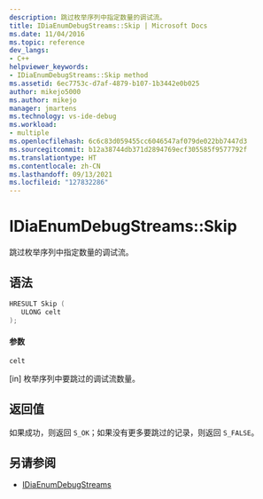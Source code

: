 ```yaml
---
description: 跳过枚举序列中指定数量的调试流。
title: IDiaEnumDebugStreams::Skip | Microsoft Docs
ms.date: 11/04/2016
ms.topic: reference
dev_langs:
- C++
helpviewer_keywords:
- IDiaEnumDebugStreams::Skip method
ms.assetid: 6ec7753c-d7af-4879-b107-1b3442e0b025
author: mikejo5000
ms.author: mikejo
manager: jmartens
ms.technology: vs-ide-debug
ms.workload:
- multiple
ms.openlocfilehash: 6c6c83d059455cc6046547af079de022bb7447d3
ms.sourcegitcommit: b12a38744db371d2894769ecf305585f9577792f
ms.translationtype: HT
ms.contentlocale: zh-CN
ms.lasthandoff: 09/13/2021
ms.locfileid: "127832286"
---
```

# <a name="idiaenumdebugstreamsskip"></a>IDiaEnumDebugStreams::Skip
跳过枚举序列中指定数量的调试流。

## <a name="syntax"></a>语法

```C++
HRESULT Skip ( 
   ULONG celt
);
```

#### <a name="parameters"></a>参数
 `celt`

[in] 枚举序列中要跳过的调试流数量。

## <a name="return-value"></a>返回值
 如果成功，则返回 `S_OK`；如果没有更多要跳过的记录，则返回 `S_FALSE`。

## <a name="see-also"></a>另请参阅
- [IDiaEnumDebugStreams](../../debugger/debug-interface-access/idiaenumdebugstreams.md)
